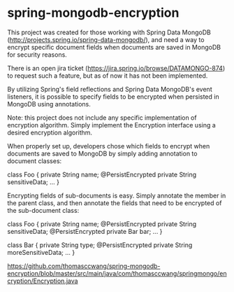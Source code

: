 # spring-mongodb-encryption

This project was created for those working with Spring Data MongoDB (http://projects.spring.io/spring-data-mongodb/), and need a way to encrypt specific document fields when documents are saved in MongoDB for security reasons.

There is an open jira ticket (https://jira.spring.io/browse/DATAMONGO-874) to request such a feature, but as of now it has not been implemented.

By utilizing Spring's field reflections and Spring Data MongoDB's event listeners, it is possible to specify fields to be encrypted when persisted in MongoDB using annotations.

Note: this project does not include any specific implementation of encryption algorithm. Simply implement the Encryption interface using a desired encryption algorithm.

When properly set up, developers chose which fields to encrypt when documents are saved to MongoDB by simply adding annotation to document classes:

class Foo {
  private String name;
  @PersistEncrypted
  private String sensitiveData;
  ...
}

Encrypting fields of sub-documents is easy. Simply annotate the member in the parent class, and then annotate the fields that need to be encrypted of the sub-document class:

class Foo {
  private String name;
  @PersistEncrypted
  private String sensitiveData;
  @PersistEncrypted
  private Bar bar;
  ...
}

class Bar {
  private String type;
  @PersistEncrypted
  private String moreSensitiveData;
  ...
  }
  
  https://github.com/thomasccwang/spring-mongodb-encryption/blob/master/src/main/java/com/thomasccwang/springmongo/encryption/Encryption.java
